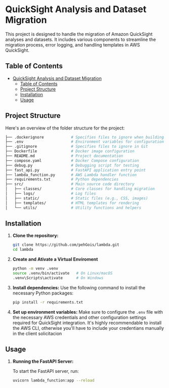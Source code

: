 # QuickSight Analysis and Dataset Migration

This project is designed to handle the migration of Amazon QuickSight analyses and datasets. It includes various components to streamline the migration process, error logging, and handling templates in AWS QuickSight.

## Table of Contents

- [QuickSight Analysis and Dataset Migration](#quicksight-analysis-and-dataset-migration)
  - [Table of Contents](#table-of-contents)
  - [Project Structure](#project-structure)
  - [Installation](#installation)
  - [Usage](#usage)

## Project Structure

Here's an overview of the folder structure for the project:

```bash
├── .dockerignore            # Specifies files to ignore when building Docker images
├── .env                     # Environment variables for configuration
├── .gitignore               # Specifies files to ignore in Git
├── Dockerfile               # Docker image configuration
├── README.md                # Project documentation
├── compose.yaml             # Docker Compose configuration
├── debug.py                 # Debugging script for testing
├── fast_api.py              # FastAPI application entry point
├── lambda_function.py       # AWS Lambda handler function
├── requirements.txt         # Python dependencies
├── src/                     # Main source code directory
│   ├── classes/             # Core classes for handling migration
│   ├── logs/                # Log files
│   ├── static/              # Static files (e.g., CSS, images)
│   ├── templates/           # HTML templates for rendering
│   └── utils/               # Utility functions and helpers
```

## Installation

1. **Clone the repository:**
   ```bash
   git clone https://github.com/pehGois/lambda.git
   cd lambda
   ```

2. **Create and Ativate a Virtual Enviroment**
   ```bash
   python -m venv .venv
   source .venv/bin/activate   # On Linux/macOS
   .venv\Scripts\activate      # On Windows
   ```
   
3. **Install dependencies:**
   Use the following command to install the necessary Python packages:

   ```bash
   pip install -r requirements.txt
   ```

4. **Set up environment variables:**
   Make sure to configure the `.env` file with the necessary AWS credentials and other configuration settings required for QuickSight integration.
   It's highly recommendable to install the AWS CLI, otherwise you'll have to include your credentians manually in the client solicitacion

## Usage

1. **Running the FastAPI Server:**

   To start the FastAPI server, run:

   ```bash
   uvicorn lambda_function:app --reload
   ```